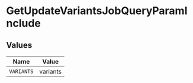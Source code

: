 # GetUpdateVariantsJobQueryParamInclude


## Values

| Name       | Value      |
| ---------- | ---------- |
| `VARIANTS` | variants   |